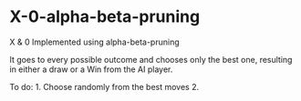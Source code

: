 # X-0-alpha-beta-pruning
X &amp; 0 Implemented using alpha-beta-pruning

It goes to every possible outcome and chooses only the best one,
resulting in either a draw or a Win from the AI player.

To do:
	1. Choose randomly from the best moves
	2. 
